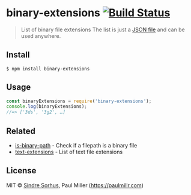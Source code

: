 # binary-extensions [![Build Status](https://travis-ci.org/sindresorhus/binary-extensions.svg?branch=master)](https://travis-ci.org/sindresorhus/binary-extensions)
> List of binary file extensions
The list is just a [JSON file](binary-extensions.json) and can be used anywhere.
## Install
```
$ npm install binary-extensions
```
## Usage
```js
const binaryExtensions = require('binary-extensions');
console.log(binaryExtensions);
//=> ['3ds', '3g2', …]
```
## Related
- [is-binary-path](https://github.com/sindresorhus/is-binary-path) - Check if a filepath is a binary file
- [text-extensions](https://github.com/sindresorhus/text-extensions) - List of text file extensions
## License
MIT © [Sindre Sorhus](https://sindresorhus.com), Paul Miller (https://paulmillr.com)
